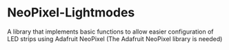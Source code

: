 # NeoPixel-Lightmodes
A library that implements basic functions to allow easier configuration of LED strips using Adafruit NeoPixel
(The Adafruit NeoPixel library is needed)
